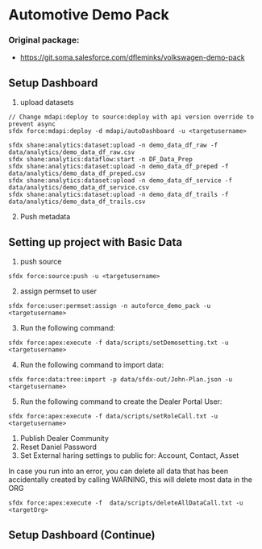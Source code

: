 # Automotive Demo Pack

### Original package:
- https://git.soma.salesforce.com/dfleminks/volkswagen-demo-pack


## Setup Dashboard

1. upload datasets 

```
// Change mdapi:deploy to source:deploy with api version override to prevent async 
sfdx force:mdapi:deploy -d mdapi/autoDashboard -u <targetusername>
```


```
sfdx shane:analytics:dataset:upload -n demo_data_df_raw -f data/analytics/demo_data_df_raw.csv
sfdx shane:analytics:dataflow:start -n DF_Data_Prep
sfdx shane:analytics:dataset:upload -n demo_data_df_preped -f data/analytics/demo_data_df_preped.csv
sfdx shane:analytics:dataset:upload -n demo_data_df_service -f data/analytics/demo_data_df_service.csv
sfdx shane:analytics:dataset:upload -n demo_data_df_trails -f data/analytics/demo_data_df_trails.csv

```

2. Push metadata



## Setting up project with Basic Data
1. push source
```
sfdx force:source:push -u <targetusername>
```
2. assign permset to user
```
sfdx force:user:permset:assign -n autoforce_demo_pack -u <targetusername>
```
3. Run the following command:
```
sfdx force:apex:execute -f data/scripts/setDemosetting.txt -u <targetusername>
```
4. Run the following command to import data:
```
sfdx force:data:tree:import -p data/sfdx-out/John-Plan.json -u <targetusername>
```
5. Run the following command to create the Dealer Portal User:
```
sfdx force:apex:execute -f data/scripts/setRoleCall.txt -u <targetusername>
```

1. Publish Dealer Community
2. Reset Daniel Password
3. Set External haring settings to public for: Account, Contact, Asset


In case you run into an error, you can delete all data that has been accidentally created by calling
WARNING, this will delete most data in the ORG
```
sfdx force:apex:execute -f  data/scripts/deleteAllDataCall.txt -u <targetOrg>
```



## Setup Dashboard (Continue)

